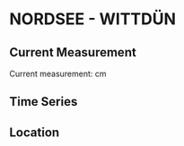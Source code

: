 # NORDSEE - WITTDÜN

## Current Measurement

Current measurement: <Value topic="rivers/pegel-online/NORDSEE/WITTDÜN/measurementValue"/> cm

## Time Series

<TimeSeries topic="rivers/pegel-online/NORDSEE/WITTDÜN/measurementValue" period="week" />

## Location

<WorldMap>
  <Marker lat="54.631760442015" lon="8.383942818908348" labelTopic="rivers/pegel-online/NORDSEE/WITTDÜN" />
</WorldMap>

